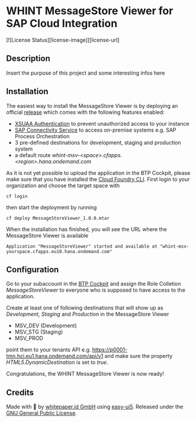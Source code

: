 # WHINT MessageStore Viewer for SAP Cloud Integration
[![License Status][license-image]][license-url]

## Description
Insert the purpose of this project and some interesting infos here

## Installation

The easiest way to install the MessageStore Viewer is by deploying an official [release](https://github.com/whint/messagestore-viewer-cf/releases/) which comes with the following features enabled:

- [XSUAA Authentication](https://help.sap.com/products/BTP/65de2977205c403bbc107264b8eccf4b/6373bb7a96114d619bfdfdc6f505d1b9.html?locale=en-US) to prevent unauthorized access to your instance
- [SAP Connectivity Service](https://help.sap.com/viewer/cca91383641e40ffbe03bdc78f00f681/Cloud/en-US/313b215066a8400db461b311e01bd99b.html) to access on-premise systems e.g. SAP Process Orchestration
- 3 pre-defined destinations for development, staging and production system
- a default route *whint-msv-\<space\>.cfapps.\<region\>.hana.ondemand.com*

As it is not yet possible to upload the application in the BTP Cockpit, please make sure that you have installed the [Cloud Foundry CLI](https://github.com/cloudfoundry/cli/wiki/V7-CLI-Installation-Guide). First login to your organization and choose the target space with

    cf login

then start the deployment by running

    cf deploy MessageStoreViewer_1.0.0.mtar

When the installation has finished, you will see the URL where the MessageStore Viewer is available

    Application "MessageStoreViewer" started and available at "whint-msv-yourspace.cfapps.eu10.hana.ondemand.com"

## Configuration

Go to your subaccount in the [BTP Cockpit](https://cockpit.eu10.hana.ondemand.com/cockpit/) and assign the Role Colletion *MessageStoreViewer* to everyone who is supposed to have access to the application.

Create at least one of following destinations that will show up as *Development*, *Staging* and *Production* in the MessageStore Viewer

- MSV_DEV (Development)
- MSV_STG (Staging)
- MSV_PROD 

point them to your tenants API e.g. https://p0001-tmn.hci.eu1.hana.ondemand.com/api/v1 and make sure the property *HTML5.DynamicDestination* is set to *true*.

Congratulations, the WHINT MessageStore Viewer is now ready!

## Credits

Made with 💙 by [whitepaper.id GmbH](https://www.whitepaper-id.com) using [easy-ui5](https://github.com/SAP). Released under the [GNU General Public License](https://www.gnu.org/licenses/gpl-3.0.txt).
